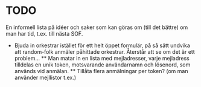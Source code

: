 TODO
====

En informell lista på idéer och saker som kan göras om (till det bättre) om man har tid, t.ex. till nästa SOF.

* Bjuda in orkestrar istället för ett helt öppet formulär, på så sätt undvika att random-folk anmäler påhittade orkestrar. Återstår att se om det är ett problem...
** Man matar in en lista med mejladresser, varje mejladress tilldelas en unik token, motsvarande användarnamn och lösenord, som används vid anmälan.
** Tillåta flera anmälningar per token? (om man använder mejllistor t.ex.)

